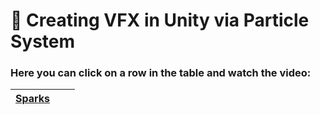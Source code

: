 # 🌟 Creating VFX in Unity via Particle System

 ### Here you can click on a row in the table and watch the video:
                          
 | [Sparks](https://www.dropbox.com/preview/Sparks.mp4?context=content_suggestions&role=personal)<br> | []()<br> | []()<br> |
|------------------------------------------------------------------------------------------------------|-----------------------------------------------------------------------------------------|-----------------------------------------------------------------------------------------|
